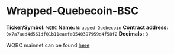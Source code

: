 # Wrapped-Quebecoin-BSC


**Ticker/Symbol:** `WQBC`
**Name:** `Wrapped Quebecoin`
**Contract address:** `0x7a7aed4d561df01b11eaefe0540397959d4f58f2`
**Decimals:** `8`

WQBC mainnet can be found [here](https://bscscan.com/token/0x7a7aed4d561df01b11eaefe0540397959d4f58f2)
